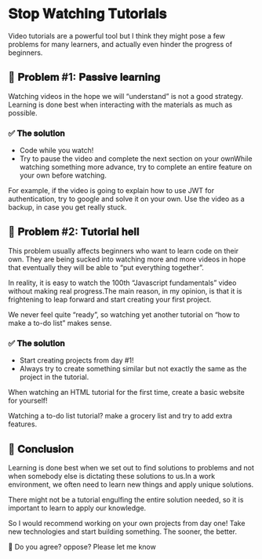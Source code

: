 # 𝐒𝐭𝐨𝐩 𝐖𝐚𝐭𝐜𝐡𝐢𝐧𝐠 𝐓𝐮𝐭𝐨𝐫𝐢𝐚𝐥𝐬

Video tutorials are a powerful tool but I think they might pose a few problems for many learners, and actually even hinder the progress of beginners.

## 🧨 𝐏𝐫𝐨𝐛𝐥𝐞𝐦 #1: 𝐏𝐚𝐬𝐬𝐢𝐯𝐞 𝐥𝐞𝐚𝐫𝐧𝐢𝐧𝐠

Watching videos in the hope we will “understand” is not a good strategy. Learning is done best when interacting with the materials as much as possible.

### ✅ 𝐓𝐡𝐞 𝐬𝐨𝐥𝐮𝐭𝐢𝐨𝐧

- Code while you watch!
- Try to pause the video and complete the next section on your ownWhile watching something more advance, try to complete an entire feature on your own before watching.

For example, if the video is going to explain how to use JWT for authentication, try to google and solve it on your own. Use the video as a backup, in case you get really stuck.

## 🧨 𝐏𝐫𝐨𝐛𝐥𝐞𝐦 #2: 𝐓𝐮𝐭𝐨𝐫𝐢𝐚𝐥 𝐡𝐞𝐥𝐥

This problem usually affects beginners who want to learn code on their own. They are being sucked into watching more and more videos in hope that eventually they will be able to “put everything together”.

In reality, it is easy to watch the 100th “Javascript fundamentals” video without making real progress.The main reason, in my opinion, is that it is frightening to leap forward and start creating your first project.

We never feel quite “ready”, so watching yet another tutorial on “how to make a to-do list” makes sense.

### ✅ 𝐓𝐡𝐞 𝐬𝐨𝐥𝐮𝐭𝐢𝐨𝐧

- Start creating projects from day #1!
- Always try to create something similar but not exactly the same as the project in the tutorial.

When watching an HTML tutorial for the first time, create a basic website for yourself!

Watching a to-do list tutorial? make a grocery list and try to add extra features.

## 🧠 𝐂𝐨𝐧𝐜𝐥𝐮𝐬𝐢𝐨𝐧

Learning is done best when we set out to find solutions to problems and not when somebody else is dictating these solutions to us.In a work environment, we often need to learn new things and apply unique solutions.

There might not be a tutorial engulfing the entire solution needed, so it is important to learn to apply our knowledge.

So I would recommend working on your own projects from day one! Take new technologies and start building something. The sooner, the better.

🤔 Do you agree? oppose? Please let me know
